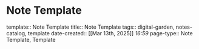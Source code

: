 # Note Template
template:: Note Template
title:: Note Template
tags:: digital-garden, notes-catalog, template
date-created::  [[Mar 13th, 2025]] *16:59* 
page-type:: Note Template, Template